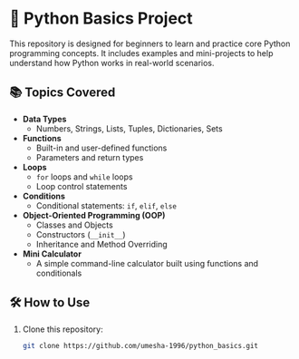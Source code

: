 # 🐍 Python Basics Project

This repository is designed for beginners to learn and practice core Python programming concepts. It includes examples and mini-projects to help understand how Python works in real-world scenarios.

## 📚 Topics Covered

- **Data Types**
  - Numbers, Strings, Lists, Tuples, Dictionaries, Sets
- **Functions**
  - Built-in and user-defined functions
  - Parameters and return types
- **Loops**
  - `for` loops and `while` loops
  - Loop control statements
- **Conditions**
  - Conditional statements: `if`, `elif`, `else`
- **Object-Oriented Programming (OOP)**
  - Classes and Objects
  - Constructors (`__init__`)
  - Inheritance and Method Overriding
- **Mini Calculator**
  - A simple command-line calculator built using functions and conditionals

## 🛠️ How to Use

1. Clone this repository:
   ```bash
   git clone https://github.com/umesha-1996/python_basics.git
